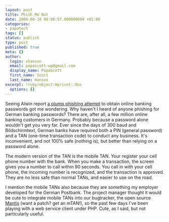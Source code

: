 ```yaml
---
layout: post
title: Phish Me Not
date: 2004-08-10 06:08:57.000000000 +02:00
categories:
- papatech
tags: []
status: publish
type: post
published: true
meta: {}
author:
  login: shanson
  email: papascott-wp@gmail.com
  display_name: PapaScott
  first_name: Scott
  last_name: Hanson
excerpt: !ruby/object:Hpricot::Doc
  options: {}
---
```

<p>Seeing Alwin report <a href="http://ahawkins.org/index.php?p=1012" title="code: theWebSocket; ? Another wave of malware in the pipe">a plump phishing attempt</a> to obtain online banking passwords got me wondering. Why haven't I heard of anyone phishing for German banking passwords? There are, after all, a few million online banking customers in Germany. Probably because a password alone wouldn't get you very far. Ever since the days of 300 baud and Bildschirmtext, German banks have required both a PIN (general password) and a TAN (one-time transaction code) to conduct any business. It's inconvenient, and not 100% safe (nothing is), but better than relying on a password alone.</p>
<p>The modern version of the TAN is the mobile TAN. Your register your cell phone number with the bank. When you make a transaction, the screen gives you a number to call within 90 seconds. You call in with your cell phone, the incoming number is recognized, and the transaction is approved. They are no less safe than normal TANs, and easier to use on the road.</p>
<p>I mention the mobile TANs also because they are something my employer developed for the German Postbank. The project manager thought it would be cute to integrate mobile TANs into our bugtracker, the open source <a href="http://www.mantisbt.org">Mantis</a> (want a patch? get an mTAN!), so the past few days I've been playing with a web service client under PHP. Cute, as I said, but not particularly useful.</p>
